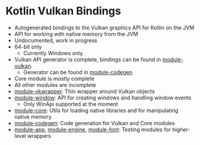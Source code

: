 # Kotlin Vulkan Bindings

- Autogenerated bindings to the Vulkan graphics API for Kotlin on the JVM
- API for working with native memory from the JVM
- Undocumented, work in progress
- 64-bit only
  - Currently Windows only
- Vulkan API generator is complete, bindings can be found in [module-vulkan](module-vulkan).
  - Generator can be found in [module-codegen](module-codegen)
- Core module is mostly complete
- All other modules are incomplete
- [module-vkwrapper](module-vkwrapper): Thin wrapper around Vulkan objects
- [module-window](module-window): API for creating windows and handling window events
  - Only WinApi supported at the moment
- [module-core](module-core): Utils for loading native libraries and for manipulating native memory.
- [module-codegen](module-codegen): Code generation for Vulkan and Core modules 
- [module-app](module-app), [module-engine](module-engine), [module-font](module-font): Testing modules for 
  higher-level wrappers